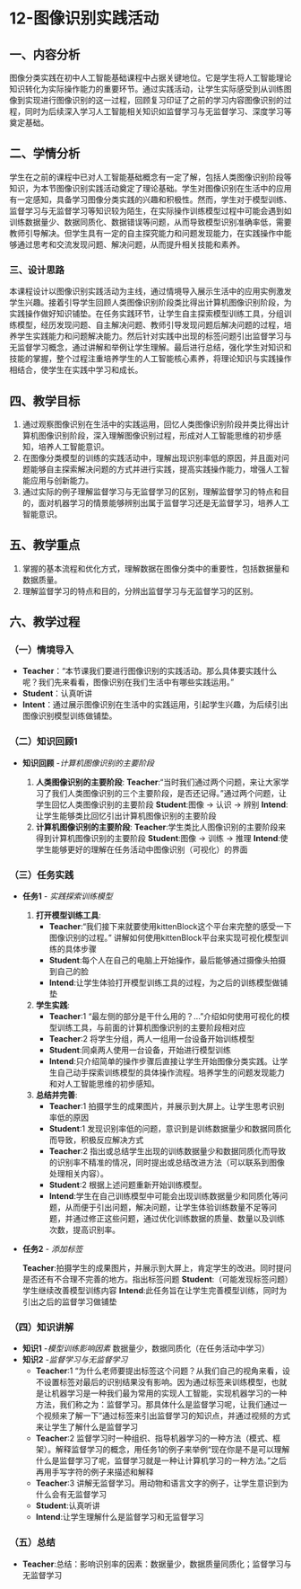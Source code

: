 # 12-图像识别实践活动

## 一、内容分析

图像分类实践在初中人工智能基础课程中占据关键地位。它是学生将人工智能理论知识转化为实际操作能力的重要环节。通过实践活动，让学生实际感受到从训练图像到实现进行图像识别的这一过程，回顾复习印证了之前的学习内容图像识别的过程，同时为后续深入学习人工智能相关知识如监督学习与无监督学习、深度学习等奠定基础。

## 二、学情分析

学生在之前的课程中已对人工智能基础概念有一定了解，包括人类图像识别阶段等知识，为本节图像识别实践活动奠定了理论基础。学生对图像识别在生活中的应用有一定感知，具备学习图像分类实践的兴趣和积极性。然而，学生对于模型训练、监督学习与无监督学习等知识较为陌生，在实际操作训练模型过程中可能会遇到如训练数据量少、数据同质化、数据错误等问题，从而导致模型识别准确率低，需要教师引导解决。但学生具有一定的自主探究能力和问题发现能力，在实践操作中能够通过思考和交流发现问题、解决问题，从而提升相关技能和素养。

### 三、设计思路

本课程设计以图像识别实践活动为主线，通过情境导入展示生活中的应用实例激发学生兴趣。接着引导学生回顾人类图像识别阶段类比得出计算机图像识别阶段，为实践操作做好知识铺垫。在任务实践环节，让学生自主探索模型训练工具，分组训练模型，经历发现问题、自主解决问题、教师引导发现问题后解决问题的过程，培养学生实践能力和问题解决能力。然后针对实践中出现的标签问题引出监督学习与无监督学习概念，通过讲解和举例让学生理解。最后进行总结，强化学生对知识和技能的掌握，整个过程注重培养学生的人工智能核心素养，将理论知识与实践操作相结合，使学生在实践中学习和成长。

## 四、教学目标

1. 通过观察图像识别在生活中的实践运用，回忆人类图像识别阶段并类比得出计算机图像识别阶段，深入理解图像识别过程，形成对人工智能思维的初步感知，培养人工智能意识。
2. 在图像分类模型的训练的实践活动中，理解出现识别率低的原因，并且面对问题能够自主探索解决问题的方式并进行实践，提高实践操作能力，增强人工智能应用与创新能力。
3. 通过实际的例子理解监督学习与无监督学习的区别，理解监督学习的特点和目的，面对机器学习的情景能够辨别出属于监督学习还是无监督学习，培养人工智能意识。

## 五、教学重点

1. 掌握的基本流程和优化方式，理解数据在图像分类中的重要性，包括数据量和数据质量。
2. 理解监督学习的特点和目的，分辨出监督学习与无监督学习的区别。

## 六、教学过程

### （一）情境导入

- **Teacher**：“本节课我们要进行图像识别的实践活动。那么具体要实践什么呢？我们先来看看，图像识别在我们生活中有哪些实践运用。”
- **Student**：认真听讲
- **Intent**：通过展示图像识别在生活中的实践运用，引起学生兴趣，为后续引出图像识别模型训练做铺垫。

### （二）知识回顾1

- **知识回顾** -*计算机图像识别的主要阶段*

    1. **人类图像识别的主要阶段**:
        **Teacher**:“当时我们通过两个问题，来让大家学习了我们人类图像识别的三个主要阶段，是否还记得。”通过两个问题，让学生回忆人类图像识别的主要阶段
        **Student**:图像 -> 认识 -> 辨别
        **Intend**:让学生能够类比回忆引出计算机图像识别的主要阶段
    2. **计算机图像识别的主要阶段**:
        **Teacher**:学生类比人图像识别的主要阶段来得到计算机图像识别的主要阶段
        **Student**:图像 -> 训练 -> 推理
        **Intend**:使学生能够更好的理解在任务活动中图像识别（可视化）的界面

### （三）任务实践

- **任务1** - *实践探索训练模型*

    1. **打开模型训练工具**:
        - **Teacher**:“我们接下来就要使用kittenBlock这个平台来完整的感受一下图像识别的过程。” 讲解如何使用kittenBlock平台来实现可视化模型训练的具体步骤
        - **Student**:每个人在自己的电脑上开始操作，最后能够通过摄像头拍摄到自己的脸
        - **Intend**:让学生体验打开模型训练工具的过程，为之后的训练模型做铺垫
    2. **学生实践**:
        - **Teacher**:1 “最左侧的部分是干什么用的？...”介绍如何使用可视化的模型训练工具，与前面的计算机图像识别的主要阶段相对应
        - **Teacher**:2 将学生分组，两人一组用一台设备开始训练模型
        - **Student**:同桌两人使用一台设备，开始进行模型训练
        - **Intend**:只介绍简单的操作步骤后直接让学生开始图像分类实践。让学生自己动手探索训练模型的具体操作流程。培养学生的问题发现能力和对人工智能思维的初步感知。
    3. **总结并完善**:
        - **Teacher**:1 拍摄学生的成果图片，并展示到大屏上。让学生思考识别率低的原因
        - **Student**:1 发现识别率低的问题，意识到是训练数据量少和数据同质化而导致，积极反应解决方式
        - **Teacher**:2 指出或总结学生出现的训练数据量少和数据同质化而导致的识别率不精准的情况，同时提出或总结改进方法（可以联系到图像处理相关内容）。
        - **Student**:2 根据上述问题重新开始训练模型。
        - **Intend**:学生在自己训练模型中可能会出现训练数据量少和同质化等问题，从而便于引出问题，解决问题，让学生体验训练数量不足等问题，并通过修正这些问题，通过优化训练数据的质量、数量以及训练次数，提高识别率。

- **任务2** - *添加标签*

    **Teacher**:拍摄学生的成果图片，并展示到大屏上，肯定学生的改进。同时提问是否还有不合理不完善的地方。指出标签问题
    **Student**:（可能发现标签问题）学生继续改善模型训练内容
    **Intend**:此任务旨在让学生完善模型训练，同时为引出之后的监督学习做铺垫

### （四）知识讲解

- **知识1** -*模型训练影响因素*
    数据量少，数据同质化（在任务活动中学习）
- **知识2** -*监督学习与无监督学习*
    - **Teacher**:1 “为什么老师要提出标签这个问题？从我们自己的视角来看，设不设置标签对最后的识别结果没有影响。因为通过标签来训练模型，也就是让机器学习是一种我们最为常用的实现人工智能，实现机器学习的一种方法，我们称之为：监督学习。那具体什么是监督学习呢，让我们通过一个视频来了解一下”通过标签来引出监督学习的知识点，并通过视频的方式来让学生了解什么是监督学习
    - **Teacher**:2 监督学习时一种组织、指导机器学习的一种方法（模式、框架）。解释监督学习的概念，用任务1的例子来举例“现在你是不是可以理解什么是监督学习了呢，监督学习就是一种让计算机学习的一种方法。”之后再用手写字符的例子来描述和解释
    - **Teacher**:3 讲解无监督学习。用动物和语言文字的例子，让学生意识到为什么会有无监督学习
    - **Student**:认真听讲
    - **Intend**:让学生理解什么是监督学习和无监督学习

### （五）总结

- **Teacher**:总结：影响识别率的因素：数据量少，数据质量同质化；监督学习与无监督学习
